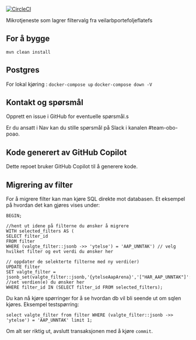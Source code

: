 [![CircleCI](https://circleci.com/gh/navikt/veilarbfilter.svg?style=svg)](https://circleci.com/gh/navikt/veilarbfilter)

Mikrotjeneste som lagrer filtervalg fra veilarbportefoljeflatefs

## For å bygge

`mvn clean install`

## Postgres

For lokal kjøring :
`docker-compose up`
`docker-compose down -V`

## Kontakt og spørsmål

Opprett en issue i GitHub for eventuelle spørsmål.s

Er du ansatt i Nav kan du stille spørsmål på Slack i kanalen #team-obo-poao.

## Kode generert av GitHub Copilot

Dette repoet bruker GitHub Copilot til å generere kode.


## Migrering av filter
For å migrere filter kan man kjøre SQL direkte mot databasen. Et eksempel på hvordan det kan gjøres vises under:

```
BEGIN;

//hent ut idene på filterne du ønsker å migrere
WITH selected_filters AS (
SELECT filter_id
FROM filter
WHERE (valgte_filter::jsonb ->> 'ytelse') = 'AAP_UNNTAK') // velg hvilket filter og evt verdi du ønsker her

// oppdater de selekterte filterne med ny verdi(er)
UPDATE filter
SET valgte_filter = jsonb_set(valgte_filter::jsonb,'{ytelseAapArena}','["HAR_AAP_UNNTAK"]'::jsonb,true) //set verdien(e) du ønsker her
WHERE filter_id IN (SELECT filter_id FROM selected_filters);
```
Du kan nå kjøre spørringer for å se hvordan db vil bli seende ut om sqlen kjøres. 
Eksempel testspørring:
```
select valgte_filter from filter WHERE (valgte_filter::jsonb ->> 'ytelse') = 'AAP_UNNTAK' limit 1;
```

Om alt ser riktig ut, avslutt transaksjonen med å kjøre `commit`. 
